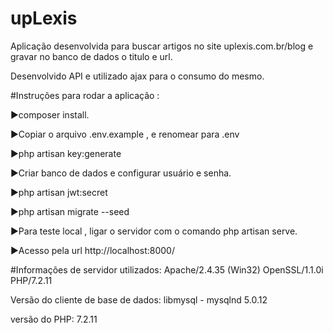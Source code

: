 # upLexis
Aplicação desenvolvida para buscar artigos no site uplexis.com.br/blog e gravar no banco de dados o titulo e url.

Desenvolvido API e utilizado ajax para o consumo do mesmo.

#Instruções para rodar a aplicação : 


►composer install.

►Copiar o arquivo .env.example , e renomear para .env

►php artisan key:generate

►Criar banco de dados e configurar usuário e senha.

►php artisan jwt:secret

►php artisan migrate --seed

►Para teste local , ligar o servidor com o comando php artisan serve.

►Acesso pela url http://localhost:8000/


#Informações de servidor utilizados:
Apache/2.4.35 (Win32) OpenSSL/1.1.0i PHP/7.2.11

Versão do cliente de base de dados: libmysql - mysqlnd 5.0.12

versão do PHP: 7.2.11
